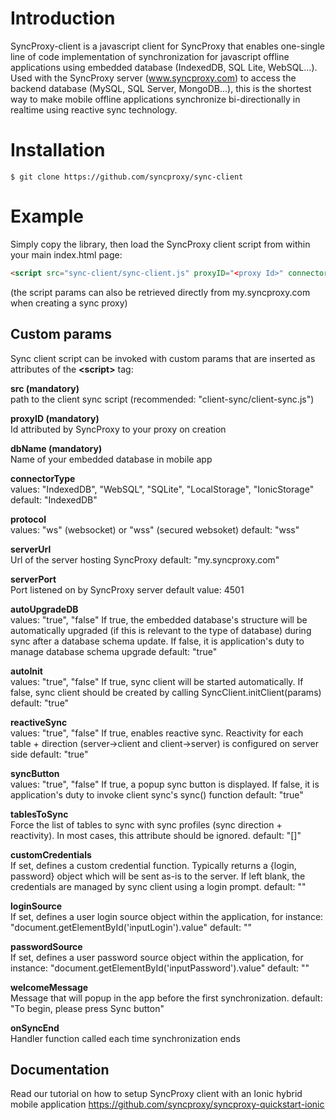 
# Introduction
SyncProxy-client is a javascript client for SyncProxy that enables one-single line of code implementation of synchronization for javascript offline applications using embedded database (IndexedDB, SQL Lite, WebSQL...). Used with the SyncProxy server (www.syncproxy.com) to access the backend database (MySQL, SQL Server, MongoDB...), this is the shortest way to make mobile offline applications synchronize bi-directionally in realtime using reactive sync technology.

# Installation
```
$ git clone https://github.com/syncproxy/sync-client
```
# Example
Simply copy the library, then load the SyncProxy client script from within your main index.html page:

```html
<script src="sync-client/sync-client.js" proxyID="<proxy Id>" connectorType="IndexedDB or WebSQL or SQLite or IonicStorage" dbName="your client db name"></script> 
```

(the script params can also be retrieved directly from my.syncproxy.com when creating a sync proxy)

## Custom params
Sync client script can be invoked with custom params that are inserted as attributes of the **&lt;script&gt;** tag:

**src (mandatory)**  
path to the client sync script (recommended: "client-sync/client-sync.js")

**proxyID (mandatory)**  
Id attributed by SyncProxy to  your proxy on creation

**dbName (mandatory)**  
Name of your embedded database in mobile app

**connectorType**  
values: "IndexedDB", "WebSQL", "SQLite", "LocalStorage", "IonicStorage"
default: "IndexedDB"

**protocol**  
values: "ws" (websocket) or "wss" (secured websoket)
default: "wss"

**serverUrl**  
Url of the server hosting SyncProxy
default: "my.syncproxy.com"

**serverPort**  
Port listened on by SyncProxy server
default value: 4501

**autoUpgradeDB**  
values: "true", "false"
If true, the embedded database's structure will be automatically upgraded (if this is relevant to the type of database) during sync after a database schema update.
If false, it is application's duty to manage database schema upgrade
default: "true"

**autoInit**  
values: "true", "false"
If true, sync client will be started automatically. If false, sync client should be created by calling SyncClient.initClient(params)
default: "true"

**reactiveSync**  
values: "true", "false"
If true, enables reactive sync. Reactivity for each table + direction (server->client and client->server) is configured on server side
default: "true"

**syncButton**  
values: "true", "false"
If true, a popup sync button is displayed. If false, it is application's duty to invoke client sync's sync() function
default: "true"

**tablesToSync**  
Force the list of tables to sync with sync profiles (sync direction + reactivity). In most cases, this attribute should be ignored.
default: "[]"

**customCredentials**  
If set, defines a custom credential function. Typically returns a {login, password} object which will be sent as-is to the server. If left blank, the credentials are managed by sync client using a login prompt.
default: ""

**loginSource**  
If set, defines a user login source object within the application, for instance: "document.getElementById('inputLogin').value"
default: ""

**passwordSource**  
If set, defines a user password source object within the application, for instance: "document.getElementById('inputPassword').value"
default: ""

**welcomeMessage**  
Message that will popup in the app before the first synchronization.
default: "To begin, please press Sync button"

**onSyncEnd**  
Handler function called each time synchronization ends

## Documentation
Read our tutorial on how to setup SyncProxy client with an Ionic hybrid mobile application
https://github.com/syncproxy/syncproxy-quickstart-ionic
